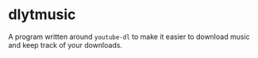 # dlytmusic
A program written around `youtube-dl` to make it easier to download music and keep track of your downloads.

